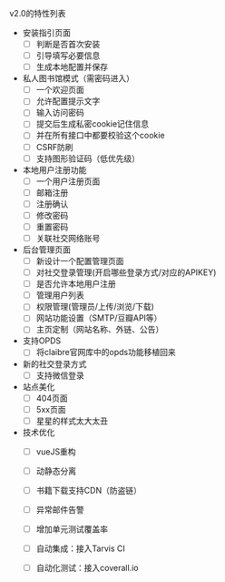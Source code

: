 v2.0的特性列表
* 安装指引页面
  - [ ] 判断是否首次安装
  - [ ] 引导填写必要信息
  - [ ] 生成本地配置并保存

* 私人图书馆模式（需密码进入）
  -  [ ] 一个欢迎页面
  -  [ ] 允许配置提示文字
  -  [ ] 输入访问密码
  -  [ ] 提交后生成私密cookie记住信息
  -  [ ] 并在所有接口中都要校验这个cookie
  -  [ ] CSRF防刷
  -  [ ] 支持图形验证码（低优先级）

* 本地用户注册功能
  -  [ ] 一个用户注册页面
  -  [ ] 邮箱注册
  -  [ ] 注册确认
  -  [ ] 修改密码
  -  [ ] 重置密码
  -  [ ] 关联社交网络账号

* 后台管理页面
  -  [ ] 新设计一个配置管理页面
  -  [ ] 对社交登录管理(开启哪些登录方式/对应的APIKEY)
  -  [ ] 是否允许本地用户注册
  -  [ ] 管理用户列表
  -  [ ] 权限管理(管理员/上传/浏览/下载)
  -  [ ] 网站功能设置（SMTP/豆瓣API等）
  -  [ ] 主页定制（网站名称、外链、公告）

* 支持OPDS
  -  [ ] 将claibre官网库中的opds功能移植回来

* 新的社交登录方式
  -  [ ] 支持微信登录

* 站点美化
  -  [ ] 404页面
  -  [ ] 5xx页面
  -  [ ] 星星的样式太大太丑

* 技术优化
  -  [ ] vueJS重构
  -  [ ] 动静态分离
  -  [ ] 书籍下载支持CDN（防盗链）
  -  [ ] 异常邮件告警
  -  [ ] 增加单元测试覆盖率
  -  [ ] 自动集成：接入Tarvis CI
  -  [ ] 自动化测试：接入coverall.io

